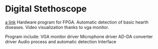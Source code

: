 # Digital Stethoscope

[a link](https://github.com/cagigas/Hardware-Design-of-a-Digital-Stethoscope-Capable-of-Heart-Disease-Detection/blob/master/PFC%20David%20Gonz%C3%A1lez%20Cagigas%20FINAL.pdf)
Hardware program for FPGA. Automatic detection of basic hearth diseases. Video visualization thanks to vga monitor.

Program include:
	VGA monitor driver 
	Microphone driver
	AD-DA converter driver
	Audio process and automatic detection
	Interface